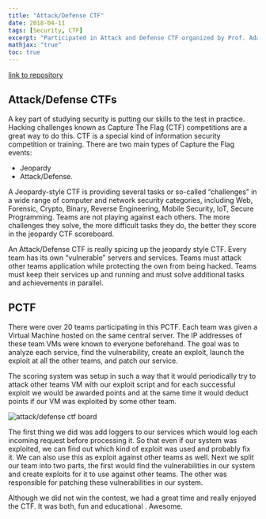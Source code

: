 ```yaml
---
title: "Attack/Defense CTF"
date: 2018-04-11
tags: [Security, CTF]
excerpt: "Participated in Attack and Defense CTF organized by Prof. Adam Doupe at ASU" 
mathjax: "true"
toc: true
---
```


[link to repository](https://github.com/AchyuthaBharadwaj/PCTF)

## Attack/Defense CTFs

A key part of studying security is putting our skills to the test in practice. Hacking challenges known as Capture The Flag (CTF) competitions are a great way to do this. CTF is a special kind of information security competition or training. There are two main types of Capture the Flag events: 
* Jeopardy
* Attack/Defense.

A Jeopardy-style CTF is providing several tasks or so-called “challenges” in a wide range of computer and network security categories, including Web, Forensic, Crypto, Binary, Reverse Engineering, Mobile Security, IoT, Secure Programming. Teams are not playing against each others. The more challenges they solve, the more difficult tasks they do, the better they score in the jeopardy CTF scoreboard.

An Attack/Defense CTF is really spicing up the jeopardy style CTF. Every team has its own “vulnerable” servers and services. Teams must attack other teams application while protecting the own from being hacked. Teams must keep their services up and running and must solve additional tasks and achievements in parallel.

## PCTF
There were over 20 teams participating in this PCTF. Each team was given a Virtual Machine hosted on the same central server. The IP addresses of these team VMs were known to everyone beforehand. The goal was to analyze each service, find the vulnerability, create an exploit, launch the exploit at all the other teams, and patch our service.

The scoring system was setup in such a way that it would periodically try to attack other teams VM with our exploit script and for each successful exploit we would be awarded points and at the same time it would deduct points if our VM was exploited by some other team.

<img src="{{ site.url }}{{ site.baseurl }}/assets/images/PCTF/pctf-board.jpg" alt="attack/defense ctf board"/>

The first thing we did was add loggers to our services which would log each incoming request before processing it. So that even if our system was exploited, we can find out which kind of exploit was used and probably fix it. We can also use this as exploit against other teams as well. Next we split our team into two parts, the first would find the vulnerabilities in our system and create exploits for it to use against other teams. The other was responsible for patching these vulnerabilities in our system.   

Although we did not win the contest, we had a great time and really enjoyed the CTF. It was both, fun and educational . Awesome.

